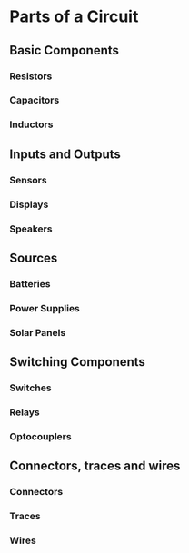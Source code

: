 # Parts of a Circuit
## Basic Components
### Resistors
### Capacitors
### Inductors
## Inputs and Outputs
### Sensors 
### Displays
### Speakers
## Sources
### Batteries
### Power Supplies
### Solar Panels
## Switching Components
### Switches
### Relays
### Optocouplers
## Connectors, traces and wires
### Connectors
### Traces
### Wires 

